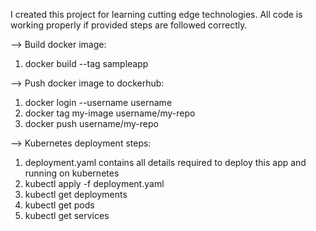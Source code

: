 I created this project for learning cutting edge technologies. All code is working properly if provided steps are followed correctly.

--> Build docker image:
1. docker build --tag sampleapp

--> Push docker image to dockerhub:
1. docker login --username username
2. docker tag my-image username/my-repo
3. docker push username/my-repo

--> Kubernetes deployment steps:
1. deployment.yaml contains all details required to deploy this app and running on kubernetes
2. kubectl apply -f deployment.yaml
3. kubectl get deployments
4. kubectl get pods
5. kubectl get services

